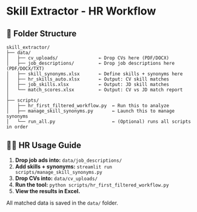 # Skill Extractor - HR Workflow

## 📁 Folder Structure

```
skill_extractor/
├── data/
│   ├── cv_uploads/               ← Drop CVs here (PDF/DOCX)
│   ├── job_descriptions/         ← Drop job descriptions here (PDF/DOCX/TXT)
│   ├── skill_synonyms.xlsx       ← Define skills + synonyms here
│   ├── hr_skills_auto.xlsx       ← Output: CV skill matches
│   ├── job_skills.xlsx           ← Output: JD skill matches
│   └── match_scores.xlsx         ← Output: CV vs JD match report
│
├── scripts/
│   ├── hr_first_filtered_workflow.py  ← Run this to analyze
│   ├── manage_skill_synonyms.py       ← Launch this to manage synonyms
│   └── run_all.py                     ← (Optional) runs all scripts in order
```

## 🧑‍💼 HR Usage Guide

1. **Drop job ads into:** `data/job_descriptions/`
2. **Add skills + synonyms:** `streamlit run scripts/manage_skill_synonyms.py`
3. **Drop CVs into:** `data/cv_uploads/`
4. **Run the tool:** `python scripts/hr_first_filtered_workflow.py`
5. **View the results in Excel.**

All matched data is saved in the `data/` folder.
